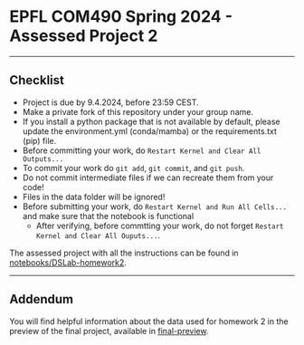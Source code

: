 # EPFL COM490 Spring 2024 - Assessed Project 2
---
## Checklist

* Project is due by 9.4.2024, before 23:59 CEST.
* Make a private fork of this repository under your group name.
* If you install a python package that is not available by default, please update the environment.yml (conda/mamba) or the requirements.txt (pip) file.
* Before committing your work, do `Restart Kernel and Clear All Outputs...`
* To commit your work do `git add`, `git commit`, and `git push`.
* Do not commit intermediate files if we can recreate them from your code!
* Files in the data folder will be ignored!
* Before submitting your work, do `Restart Kernel and Run All Cells...` and make sure that the notebook is functional
    * After verifying, before commtting your work, do not forget `Restart Kernel and Clear All Ouputs...`.

The assessed project with all the instructions can be found in [notebooks/DSLab-homework2](./notebooks/DSLab-homework2.py).

---
## Addendum

You will find helpful information about the data used for homework 2 in the preview of the final project, available in [final-preview](./final-preview.md).

```python

```
